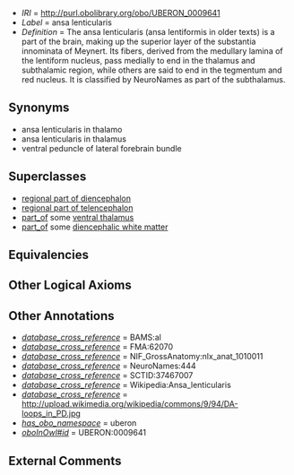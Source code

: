  * *IRI* = http://purl.obolibrary.org/obo/UBERON_0009641
 * *Label* = ansa lenticularis
 * *Definition* = The ansa lenticularis (ansa lentiformis in older texts) is a part of the brain, making up the superior layer of the substantia innominata of Meynert. Its fibers, derived from the medullary lamina of the lentiform nucleus, pass medially to end in the thalamus and subthalamic region, while others are said to end in the tegmentum and red nucleus. It is classified by NeuroNames as part of the subthalamus.

## Synonyms

 * ansa lenticularis in thalamo
 * ansa lenticularis in thalamus
 * ventral peduncle of lateral forebrain bundle

## Superclasses

 * [regional part of diencephalon](../../UBERON/84/UBERON_0002784.md)
 * [regional part of telencephalon](../../UBERON/91/UBERON_0002791.md)
 * [part_of](../../BFO/50/BFO_0000050.md) some [ventral thalamus](../../UBERON/00/UBERON_0001900.md)
 * [part_of](../../BFO/50/BFO_0000050.md) some [diencephalic white matter](../../UBERON/31/UBERON_0003931.md)

## Equivalencies


## Other Logical Axioms


## Other Annotations

 * *[database_cross_reference](../../ef/oboInOwl#hasDbXref.md)* = BAMS:al
 * *[database_cross_reference](../../ef/oboInOwl#hasDbXref.md)* = FMA:62070
 * *[database_cross_reference](../../ef/oboInOwl#hasDbXref.md)* = NIF_GrossAnatomy:nlx_anat_1010011
 * *[database_cross_reference](../../ef/oboInOwl#hasDbXref.md)* = NeuroNames:444
 * *[database_cross_reference](../../ef/oboInOwl#hasDbXref.md)* = SCTID:37467007
 * *[database_cross_reference](../../ef/oboInOwl#hasDbXref.md)* = Wikipedia:Ansa_lenticularis
 * *[database_cross_reference](../../ef/oboInOwl#hasDbXref.md)* = http://upload.wikimedia.org/wikipedia/commons/9/94/DA-loops_in_PD.jpg
 * *[has_obo_namespace](../../ce/oboInOwl#hasOBONamespace.md)* = uberon
 * *[oboInOwl#id](../../id/oboInOwl#id.md)* = UBERON:0009641

## External Comments

